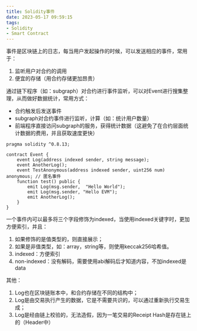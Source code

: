 ```yaml
---
title: Solidity事件
date: 2023-05-17 09:59:15
tags:
- Solidity
- Smart Contract
---
```


事件是区块链上的日志，每当用户发起操作的时候，可以发送相应的事件，常用于：

1. 监听用户对合约的调用
2. 便宜的存储（用合约存储更加昂贵）

通过链下程序（如：subgraph）对合约进行事件监听，可以对Event进行搜集整理，从而做好数据统计，常用方式：

- 合约触发后发送事件
- subgraph对合约事件进行监听，计算（如：统计用户数量）
- 前端程序直接访问subgraph的服务，获得统计数据（这避免了在合约层面统计数据的费用，并且获取速度更快）

```solidity
pragma solidity ^0.8.13;

contract Event {
	event Log(address indexed sender, string message);
	event AnotherLog();
	event TestAnonymous(address indexed sender, uint256 num) anonymous; // 匿名事件
	function test() public {
		emit Log(msg.sender,  "Hello World");
		emit Log(msg.sender, "Hello EVM");
		emit AnotherLog();
	}
}
```

一个事件内可以最多将三个字段修饰为indexed，当使用indexed关键字时，更加方便索引，并且：

1. 如果修饰的是值类型的，则直接展示；
2. 如果是非值类型，如：array，string等，则使用keccak256哈希值。
3. indexed：方便索引
4. non-indexed：没有解码，需要使用abi解码后才知道内容，不加indexed是data

其他：

1. Log也在区块链账本中，和合约存储在不同的结构中；
2. Log是由交易执行产生的数据，它是不需要共识的，可以通过重新执行交易生成；
3. Log是经由链上校验的，无法造假，因为一笔交易的Receipt Hash是存在链上的（Header中）
